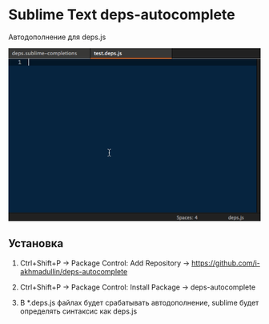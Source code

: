 Sublime Text deps-autocomplete
===

Автодополнение для deps.js

![Автодополнение для deps.js](/deps.gif "Автодополнение для deps.js")

Установка
----------------------------------

1. Ctrl+Shift+P → Package Control: Add Repository → https://github.com/i-akhmadullin/deps-autocomplete

2. Ctrl+Shift+P → Package Control: Install Package → deps-autocomplete

3. В *.deps.js файлах будет срабатывать автодополнение, sublime будет определять синтаксис как deps.js
